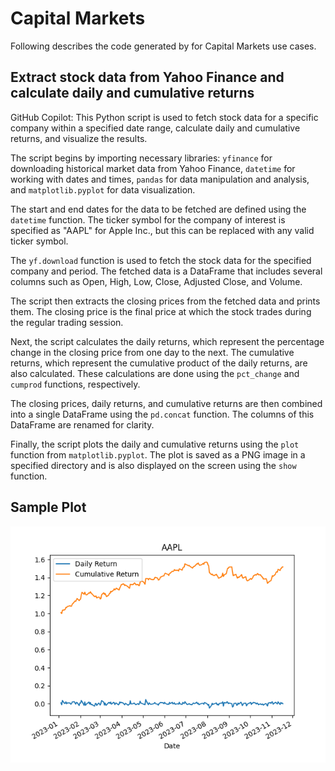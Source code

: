 # Capital Markets

Following describes the code generated by for Capital Markets use cases.

## Extract stock data from Yahoo Finance and calculate daily and cumulative returns
GitHub Copilot: This Python script is used to fetch stock data for a specific company within a specified date range, calculate daily and cumulative returns, and visualize the results.

The script begins by importing necessary libraries: `yfinance` for downloading historical market data from Yahoo Finance, `datetime` for working with dates and times, `pandas` for data manipulation and analysis, and `matplotlib.pyplot` for data visualization.

The start and end dates for the data to be fetched are defined using the `datetime` function. The ticker symbol for the company of interest is specified as "AAPL" for Apple Inc., but this can be replaced with any valid ticker symbol.

The `yf.download` function is used to fetch the stock data for the specified company and period. The fetched data is a DataFrame that includes several columns such as Open, High, Low, Close, Adjusted Close, and Volume.

The script then extracts the closing prices from the fetched data and prints them. The closing price is the final price at which the stock trades during the regular trading session.

Next, the script calculates the daily returns, which represent the percentage change in the closing price from one day to the next. The cumulative returns, which represent the cumulative product of the daily returns, are also calculated. These calculations are done using the `pct_change` and `cumprod` functions, respectively.

The closing prices, daily returns, and cumulative returns are then combined into a single DataFrame using the `pd.concat` function. The columns of this DataFrame are renamed for clarity.

Finally, the script plots the daily and cumulative returns using the `plot` function from `matplotlib.pyplot`. The plot is saved as a PNG image in a specified directory and is also displayed on the screen using the `show` function.

## Sample Plot
![Sample Plot](./images/stock_returns.png)
